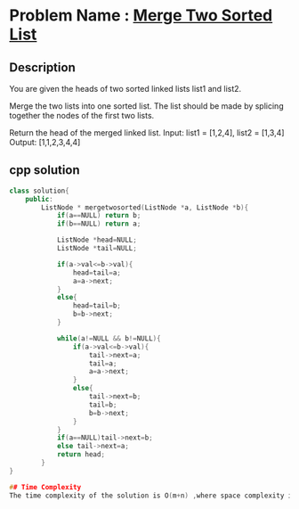 # Problem Name : [Merge Two Sorted List](https://leetcode.com/problems/MergeTwoSortedList)

## Description
You are given the heads of two sorted linked lists list1 and list2.

Merge the two lists into one sorted list. The list should be made by splicing together the nodes of the first two lists.

Return the head of the merged linked list.
Input: list1 = [1,2,4], list2 = [1,3,4]
Output: [1,1,2,3,4,4]


## cpp solution
```cpp
class solution{
    public:
        ListNode * mergetwosorted(ListNode *a, ListNode *b){
            if(a==NULL) return b;
            if(b==NULL) return a;

            ListNode *head=NULL;
            ListNode *tail=NULL;

            if(a->val<=b->val){
                head=tail=a;
                a=a->next;
            }
            else{
                head=tail=b;
                b=b->next;
            }

            while(a!=NULL && b!=NULL){
                if(a->val<=b->val){
                    tail->next=a;
                    tail=a;
                    a=a->next;
                }
                else{
                    tail->next=b;
                    tail=b;
                    b=b->next;
                }
            }
            if(a==NULL)tail->next=b;
            else tail->next=a;
            return head;
        }
}

## Time Complexity
The time complexity of the solution is O(m+n) ,where space complexity is O(1).





